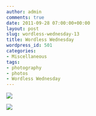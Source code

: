 ```yaml
---
author: admin
comments: true
date: 2011-09-28 07:00:00+00:00
layout: post
slug: wordless-wednesday-13
title: Wordless Wednesday
wordpress_id: 501
categories:
- Miscellaneous
tags:
- photography
- photos
- Wordless Wednesday
---
```


[![](http://farm7.static.flickr.com/6184/6121402847_1f0365afa5_b.jpg)](http://farm7.static.flickr.com/6184/6121402847_1f0365afa5_b.jpg)

  


![](https://blogger.googleusercontent.com/tracker/251139911615938991-8738556443267176747?l=www.outmumbered.com)
